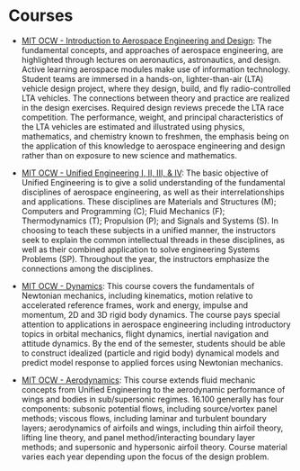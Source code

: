 # Courses

* [MIT OCW - Introduction to Aerospace Engineering and Design](https://ocw.mit.edu/courses/aeronautics-and-astronautics/16-00-introduction-to-aerospace-engineering-and-design-spring-2003/): The fundamental concepts, and approaches of aerospace engineering, are highlighted through lectures on aeronautics, astronautics, and design. Active learning aerospace modules make use of information technology. Student teams are immersed in a hands-on, lighter-than-air (LTA) vehicle design project, where they design, build, and fly radio-controlled LTA vehicles. The connections between theory and practice are realized in the design exercises. Required design reviews precede the LTA race competition. The performance, weight, and principal characteristics of the LTA vehicles are estimated and illustrated using physics, mathematics, and chemistry known to freshmen, the emphasis being on the application of this knowledge to aerospace engineering and design rather than on exposure to new science and mathematics.

* [MIT OCW - Unified Engineering I, II, III, & IV](https://ocw.mit.edu/courses/aeronautics-and-astronautics/16-01-unified-engineering-i-ii-iii-iv-fall-2005-spring-2006/): The basic objective of Unified Engineering is to give a solid understanding of the fundamental disciplines of aerospace engineering, as well as their interrelationships and applications. These disciplines are Materials and Structures (M); Computers and Programming (C); Fluid Mechanics (F); Thermodynamics (T); Propulsion (P); and Signals and Systems (S). In choosing to teach these subjects in a unified manner, the instructors seek to explain the common intellectual threads in these disciplines, as well as their combined application to solve engineering Systems Problems (SP). Throughout the year, the instructors emphasize the connections among the disciplines.

* [MIT OCW - Dynamics](https://ocw.mit.edu/courses/aeronautics-and-astronautics/16-07-dynamics-fall-2009/): This course covers the fundamentals of Newtonian mechanics, including kinematics, motion relative to accelerated reference frames, work and energy, impulse and momentum, 2D and 3D rigid body dynamics. The course pays special attention to applications in aerospace engineering including introductory topics in orbital mechanics, flight dynamics, inertial navigation and attitude dynamics. By the end of the semester, students should be able to construct idealized (particle and rigid body) dynamical models and predict model response to applied forces using Newtonian mechanics.

* [MIT OCW - Aerodynamics](https://ocw.mit.edu/courses/aeronautics-and-astronautics/16-100-aerodynamics-fall-2005/): This course extends fluid mechanic concepts from Unified Engineering to the aerodynamic performance of wings and bodies in sub/supersonic regimes. 16.100 generally has four components: subsonic potential flows, including source/vortex panel methods; viscous flows, including laminar and turbulent boundary layers; aerodynamics of airfoils and wings, including thin airfoil theory, lifting line theory, and panel method/interacting boundary layer methods; and supersonic and hypersonic airfoil theory. Course material varies each year depending upon the focus of the design problem.
